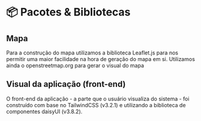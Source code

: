 # 📦 Pacotes & Bibliotecas

## Mapa

Para a construção do mapa utilizamos a biblioteca Leaflet.js para nos permitir uma maior facilidade na hora de geração do mapa em si. Utilizamos ainda o openstreetmap.org para gerar o visual do mapa

## Visual da aplicação (front-end)

O front-end da aplicação - a parte que o usuário visualiza do sistema - foi construído com base no TailwindCSS (v3.2.1) e utilizando a biblioteca de componentes daisyUI (v3.8.2).
